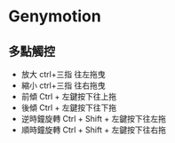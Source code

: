 # Genymotion

## 多點觸控
- 放大 ctrl+三指 往左拖曳
- 縮小 ctrl+三指 往右拖曳
- 前傾 Ctrl + 左鍵按下往上拖
- 後傾 Ctrl + 左鍵按下往下拖
- 逆時鐘旋轉 Ctrl + Shift + 左鍵按下往左拖
- 順時鐘旋轉 Ctrl + Shift + 左鍵按下往右拖